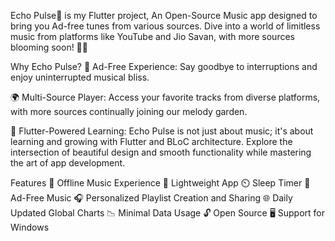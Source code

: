 Echo Pulse🌸 is my Flutter project, An Open-Source Music app designed to bring you Ad-free tunes from various sources. Dive into a world of limitless music from platforms like YouTube and Jio Savan, with more sources blooming soon! 🌼🎵

Why Echo Pulse?
🌟 Ad-Free Experience: Say goodbye to interruptions and enjoy uninterrupted musical bliss.

🌍 Multi-Source Player: Access your favorite tracks from diverse platforms, with more sources continually joining our melody garden.

🚀 Flutter-Powered Learning: Echo Pulse is not just about music; it's about learning and growing with Flutter and BLoC architecture. Explore the intersection of beautiful design and smooth functionality while mastering the art of app development.

Features
🎵 Offline Music Experience
🏃 Lightweight App
⏲️ Sleep Timer
🚫 Ad-Free Music
🎧 Personalized Playlist Creation and Sharing
🌐 Daily Updated Global Charts
📉 Minimal Data Usage
🔓 Open Source
🖥️ Support for Windows